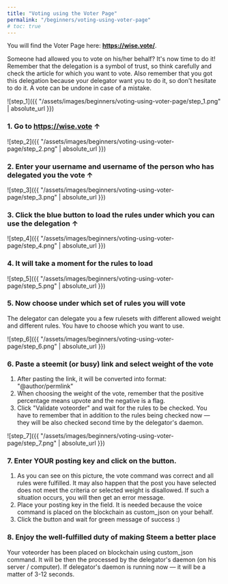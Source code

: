 ```yaml
---
title: "Voting using the Voter Page"
permalink: "/beginners/voting-using-voter-page"
# toc: true
---
```


You will find the Voter Page here: **https://wise.vote/**.

Someone had allowed you to vote on his/her behalf? It's now time to do it! Remember that the delegation is a symbol of trust, so think carefully and check the article for which you want to vote. Also remember that you got this delegation because your delegator want you to do it, so don't hesitate to do it. A vote can be undone in case of a mistake.



![step_1]({{ "/assets/images/beginners/voting-using-voter-page/step_1.png" | absolute_url }})

### 1. Go to https://wise.vote &uarr;



![step_2]({{ "/assets/images/beginners/voting-using-voter-page/step_2.png" | absolute_url }})

### 2. Enter your username and username of the person who has delegated you the vote &uarr;



![step_3]({{ "/assets/images/beginners/voting-using-voter-page/step_3.png" | absolute_url }})

### 3. Click the blue button to load the rules under which you can use the delegation &uarr;



![step_4]({{ "/assets/images/beginners/voting-using-voter-page/step_4.png" | absolute_url }})

### 4. It will take a moment for the rules to load



![step_5]({{ "/assets/images/beginners/voting-using-voter-page/step_5.png" | absolute_url }})

### 5. Now choose under which set of rules you will vote

The delegator can delegate you a few rulesets with different allowed weight and different rules. You have to choose which you want to use.



![step_6]({{ "/assets/images/beginners/voting-using-voter-page/step_6.png" | absolute_url }})

### 6. Paste a steemit (or busy) link and select weight of the vote

1. After pasting the link, it will be converted into format: "@author/permlink"
2. When choosing the weight of the vote, remember that the positive percentage means upvote and the negative is a flag.
3. Click "Validate voteorder" and wait for the rules to be checked. You have to remember that in addition to the rules being checked now — they will be also checked second time by the delegator's daemon.



![step_7]({{ "/assets/images/beginners/voting-using-voter-page/step_7.png" | absolute_url }})

### 7. Enter YOUR posting key and click on the button.

1. As you can see on this picture, the vote command was correct and all rules were fulfilled. It may also happen that the post you have selected does not meet the criteria or selected weight is disallowed. If such a situation occurs, you will then get an error message.
2. Place your posting key in the field. It is needed because the voice command is placed on the blockchain as custom_json on your behalf. 
3. Click the button and wait for green message of success :)



### 8. Enjoy the well-fulfilled duty of making Steem a better place

Your voteorder has been placed on blockchain using custom_json command. It will be then the processed by the delegator's daemon (on his server / computer). If delegator's daemon is running now — it will be a matter of 3-12 seconds.


